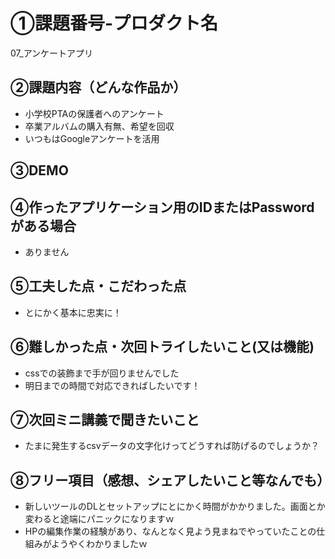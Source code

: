 # ①課題番号-プロダクト名

07_アンケートアプリ

## ②課題内容（どんな作品か）

- 小学校PTAの保護者へのアンケート
- 卒業アルバムの購入有無、希望を回収
- いつもはGoogleアンケートを活用

## ③DEMO



## ④作ったアプリケーション用のIDまたはPasswordがある場合

- ありません

## ⑤工夫した点・こだわった点

- とにかく基本に忠実に！

## ⑥難しかった点・次回トライしたいこと(又は機能)

- cssでの装飾まで手が回りませんでした
- 明日までの時間で対応できればしたいです！

## ⑦次回ミニ講義で聞きたいこと

- たまに発生するcsvデータの文字化けってどうすれば防げるのでしょうか？

## ⑧フリー項目（感想、シェアしたいこと等なんでも）

- 新しいツールのDLとセットアップにとにかく時間がかかりました。画面とか変わると途端にパニックになりますｗ
- HPの編集作業の経験があり、なんとなく見よう見まねでやっていたことの仕組みがようやくわかりましたｗ
